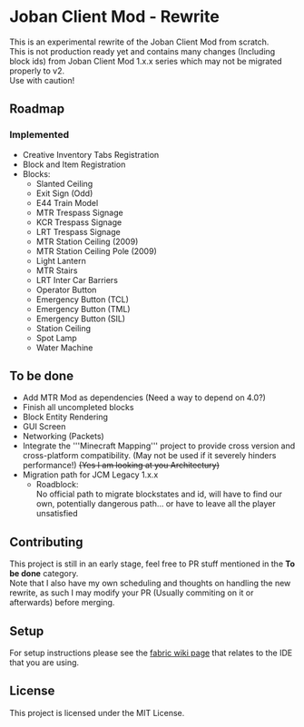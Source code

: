 # Joban Client Mod - Rewrite
This is an experimental rewrite of the Joban Client Mod from scratch.  
This is not production ready yet and contains many changes (Including block ids) from Joban Client Mod 1.x.x series which may not be migrated properly to v2.  
Use with caution!

## Roadmap
### Implemented
- Creative Inventory Tabs Registration
- Block and Item Registration
- Blocks:
  - Slanted Ceiling
  - Exit Sign (Odd)
  - E44 Train Model
  - MTR Trespass Signage
  - KCR Trespass Signage
  - LRT Trespass Signage
  - MTR Station Ceiling (2009)
  - MTR Station Ceiling Pole (2009)
  - Light Lantern
  - MTR Stairs
  - LRT Inter Car Barriers
  - Operator Button
  - Emergency Button (TCL)
  - Emergency Button (TML)
  - Emergency Button (SIL)
  - Station Ceiling
  - Spot Lamp
  - Water Machine

## To be done
- Add MTR Mod as dependencies (Need a way to depend on 4.0?)
- Finish all uncompleted blocks
- Block Entity Rendering
- GUI Screen
- Networking (Packets)
- Integrate the '''Minecraft Mapping''' project to provide cross version and cross-platform compatibility. (May not be used if it severely hinders performance!) ~~(Yes I am looking at you Architectury)~~
- Migration path for JCM Legacy 1.x.x
  - Roadblock:  
  No official path to migrate blockstates and id, will have to find our own, potentially dangerous path... or have to leave all the player unsatisfied

## Contributing
This project is still in an early stage, feel free to PR stuff mentioned in the **To be done** category.  
Note that I also have my own scheduling and thoughts on handling the new rewrite, as such I may modify your PR (Usually commiting on it or afterwards) before merging.

## Setup

For setup instructions please see the [fabric wiki page](https://fabricmc.net/wiki/tutorial:setup) that relates to the IDE that you are using.

## License

This project is licensed under the MIT License.
